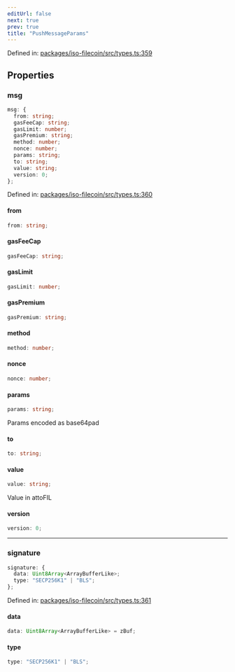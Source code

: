 ```yaml
---
editUrl: false
next: true
prev: true
title: "PushMessageParams"
---
```


Defined in: [packages/iso-filecoin/src/types.ts:359](https://github.com/hugomrdias/filecoin/blob/main/packages/iso-filecoin/src/types.ts#L359)

## Properties

### msg

```ts
msg: {
  from: string;
  gasFeeCap: string;
  gasLimit: number;
  gasPremium: string;
  method: number;
  nonce: number;
  params: string;
  to: string;
  value: string;
  version: 0;
};
```

Defined in: [packages/iso-filecoin/src/types.ts:360](https://github.com/hugomrdias/filecoin/blob/main/packages/iso-filecoin/src/types.ts#L360)

#### from

```ts
from: string;
```

#### gasFeeCap

```ts
gasFeeCap: string;
```

#### gasLimit

```ts
gasLimit: number;
```

#### gasPremium

```ts
gasPremium: string;
```

#### method

```ts
method: number;
```

#### nonce

```ts
nonce: number;
```

#### params

```ts
params: string;
```

Params encoded as base64pad

#### to

```ts
to: string;
```

#### value

```ts
value: string;
```

Value in attoFIL

#### version

```ts
version: 0;
```

***

### signature

```ts
signature: {
  data: Uint8Array<ArrayBufferLike>;
  type: "SECP256K1" | "BLS";
};
```

Defined in: [packages/iso-filecoin/src/types.ts:361](https://github.com/hugomrdias/filecoin/blob/main/packages/iso-filecoin/src/types.ts#L361)

#### data

```ts
data: Uint8Array<ArrayBufferLike> = zBuf;
```

#### type

```ts
type: "SECP256K1" | "BLS";
```
